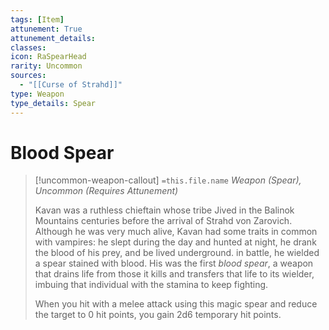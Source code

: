 ```yaml
---
tags: [Item]
attunement: True
attunement_details: 
classes: 
icon: RaSpearHead
rarity: Uncommon
sources:
  - "[[Curse of Strahd]]"
type: Weapon
type_details: Spear
---
```

# Blood Spear
>[!uncommon-weapon-callout] `=this.file.name`
>*Weapon (Spear), Uncommon (Requires Attunement)*
>
>Kavan was a ruthless chieftain whose tribe Jived in the Balinok Mountains centuries before the arrival of Strahd von Zarovich. Although he was very much alive, Kavan had some traits in common with vampires: he slept during the day and hunted at night, he drank the blood of his prey, and be lived underground. in battle, he wielded a spear stained with blood. His was the first *blood spear*, a weapon that drains life from those it kills and transfers that life to its wielder, imbuing that individual with the stamina to keep fighting.
>
>When you hit with a melee attack using this magic spear and reduce the target to 0 hit points, you gain 2d6 temporary hit points.
>
>
